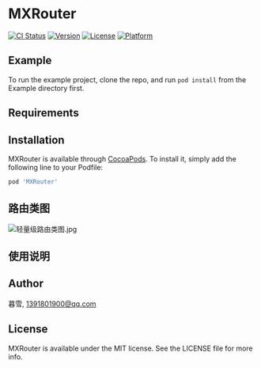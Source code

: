# MXRouter

[![CI Status](https://img.shields.io/travis/暮雪/MXRouter.svg?style=flat)](https://travis-ci.org/暮雪/MXRouter)
[![Version](https://img.shields.io/cocoapods/v/MXRouter.svg?style=flat)](https://cocoapods.org/pods/MXRouter)
[![License](https://img.shields.io/cocoapods/l/MXRouter.svg?style=flat)](https://cocoapods.org/pods/MXRouter)
[![Platform](https://img.shields.io/cocoapods/p/MXRouter.svg?style=flat)](https://cocoapods.org/pods/MXRouter)

## Example

To run the example project, clone the repo, and run `pod install` from the Example directory first.

## Requirements

## Installation

MXRouter is available through [CocoaPods](https://cocoapods.org). To install
it, simply add the following line to your Podfile:

```ruby
pod 'MXRouter'
```
## 路由类图

![轻量级路由类图.jpg](https://upload-images.jianshu.io/upload_images/4639197-7953d300b51205bc.jpg?imageMogr2/auto-orient/strip%7CimageView2/2/w/1240)

## 使用说明


## Author

暮雪, 1391801900@qq.com

## License

MXRouter is available under the MIT license. See the LICENSE file for more info.
